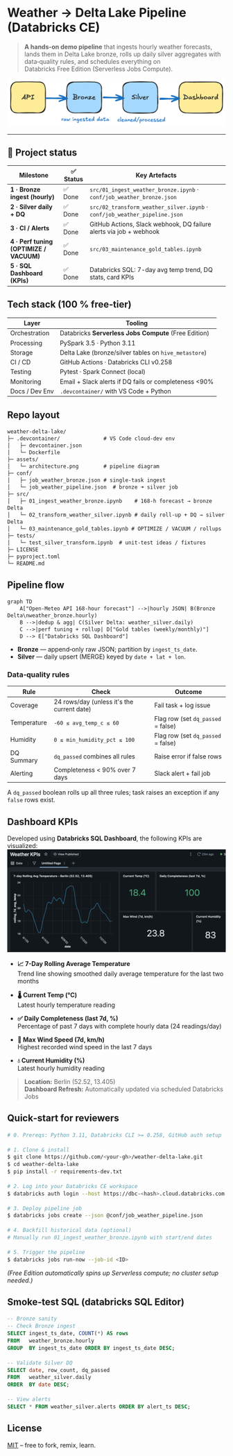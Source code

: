 # Weather → Delta Lake Pipeline (Databricks CE)

> **A hands‑on demo pipeline** that ingests hourly weather forecasts, lands them in Delta Lake bronze, rolls up daily silver aggregates with data‑quality rules, and schedules everything on Databricks Free Edition (Serverless Jobs Compute).

![Architecture diagram](assets/architecture.png)

---

## 📌 Project status

| Milestone                              | ✅ Status | Key Artefacts                                                                |
| -------------------------------------- | -------- | --------------------------------------------------------------------------- |
| **1 · Bronze ingest (hourly)**         | ✅ Done   | `src/01_ingest_weather_bronze.ipynb` · `conf/job_weather_bronze.json`       |
| **2 · Silver daily + DQ**              | ✅ Done   | `src/02_transform_weather_silver.ipynb` · `conf/job_weather_pipeline.json`  |
| **3 · CI / Alerts**                    | ✅ Done   | GitHub Actions, Slack webhook, DQ failure alerts via job + webhook          |
| **4 · Perf tuning (OPTIMIZE / VACUUM)**| ✅ Done   | `src/03_maintenance_gold_tables.ipynb`                                      |
| **5 · SQL Dashboard (KPIs)**           | ✅ Done   | Databricks SQL: 7-day avg temp trend, DQ stats, card KPIs                   |


## Tech stack (100 % free‑tier)

| Layer           | Tooling                                                          |
|----------------|------------------------------------------------------------------|
| Orchestration   | Databricks **Serverless Jobs Compute** (Free Edition)            |
| Processing      | PySpark 3.5 · Python 3.11                                        |
| Storage         | Delta Lake (bronze/silver tables on `hive_metastore`)            |
| CI / CD         | GitHub Actions · Databricks CLI v0.258                           |
| Testing         | Pytest · Spark Connect (local)                                   |
| Monitoring      | Email + Slack alerts if DQ fails or completeness <90%            |
| Docs / Dev Env  | `.devcontainer/` with VS Code + Python                          |

## Repo layout

```
weather-delta-lake/
├─ .devcontainer/              # VS Code cloud‑dev env
│   ├─ devcontainer.json
│   └─ Dockerfile
├─ assets/
│   └─ architecture.png        # pipeline diagram
├─ conf/
│   ├─ job_weather_bronze.json # single‑task ingest
│   └─ job_weather_pipeline.json  # bronze ➜ silver job
├─ src/
│   ├─ 01_ingest_weather_bronze.ipynb    # 168‑h forecast → bronze Delta
│   └─ 02_transform_weather_silver.ipynb # daily roll‑up + DQ → silver Delta
│   └─ 03_maintenance_gold_tables.ipynb # OPTIMIZE / VACUUM / rollups
├─ tests/
│   └─ test_silver_transform.ipynb  # unit‑test ideas / fixtures
├─ LICENSE
├─ pyproject.toml
└─ README.md
```

## Pipeline flow

```mermaid
graph TD
    A["Open-Meteo API 168-hour forecast"] -->|hourly JSON| B(Bronze Delta\nweather_bronze.hourly)
    B -->|dedup & agg| C(Silver Delta: weather_silver.daily)
    C -->|perf tuning + rollup| D["Gold tables (weekly/monthly)"]
    D --> E["Databricks SQL Dashboard"]
```

* **Bronze** — append‑only raw JSON; partition by `ingest_ts_date`.
* **Silver** — daily upsert (MERGE) keyed by `date + lat + lon`.

### Data‑quality rules

| Rule         | Check                                      | Outcome                  |
|--------------|---------------------------------------------|---------------------------|
| Coverage     | 24 rows/day (unless it's the current date) | Fail task + log issue     |
| Temperature  | `-60 ≤ avg_temp_c ≤ 60`                    | Flag row (set `dq_passed` = false) |
| Humidity     | `0 ≤ min_humidity_pct ≤ 100`               | Flag row (set `dq_passed` = false) |
| DQ Summary   | `dq_passed` combines all rules             | Raise error if false rows |
| Alerting     | Completeness < 90% over 7 days             | Slack alert + fail job    |

A `dq_passed` boolean rolls up all three rules; task raises an exception if any `false` rows exist.

## Dashboard KPIs
Developed using **Databricks SQL Dashboard**, the following KPIs are visualized:
![Dashbord Picture](assets/dashbord_databricks.png)
- **📈 7-Day Rolling Average Temperature**  
  Trend line showing smoothed daily average temperature for the last two months

- **🌡️ Current Temp (°C)**  
  Latest hourly temperature reading

- **✅ Daily Completeness (last 7d, %)**  
  Percentage of past 7 days with complete hourly data (24 readings/day)

- **💨 Max Wind Speed (7d, km/h)**  
  Highest recorded wind speed in the last 7 days

- **💧 Current Humidity (%)**  
  Latest hourly humidity reading

> **Location:** Berlin (52.52, 13.405)  
> **Dashboard Refresh:** Automatically updated via scheduled Databricks Jobs


## Quick‑start for reviewers

```bash
# 0. Prereqs: Python 3.11, Databricks CLI >= 0.258, GitHub auth setup

# 1. Clone & install
$ git clone https://github.com/<your-gh>/weather-delta-lake.git
$ cd weather-delta-lake
$ pip install -r requirements-dev.txt

# 2. Log into your Databricks CE workspace
$ databricks auth login --host https://dbc-<hash>.cloud.databricks.com --token

# 3. Deploy pipeline job
$ databricks jobs create --json @conf/job_weather_pipeline.json

# 4. Backfill historical data (optional)
# Manually run 01_ingest_weather_bronze.ipynb with start/end dates

# 5. Trigger the pipeline
$ databricks jobs run-now --job-id <ID>

```

*(Free Edition automatically spins up Serverless compute; no cluster setup needed.)*

## Smoke‑test SQL (databricks SQL Editor)

```sql
-- Bronze sanity
-- Check Bronze ingest
SELECT ingest_ts_date, COUNT(*) AS rows
FROM   weather_bronze.hourly
GROUP  BY ingest_ts_date ORDER BY ingest_ts_date DESC;

-- Validate Silver DQ
SELECT date, row_count, dq_passed
FROM   weather_silver.daily
ORDER  BY date DESC;

-- View alerts
SELECT * FROM weather_silver.alerts ORDER BY alert_ts DESC;
```

## License

[MIT](LICENSE) – free to fork, remix, learn.
